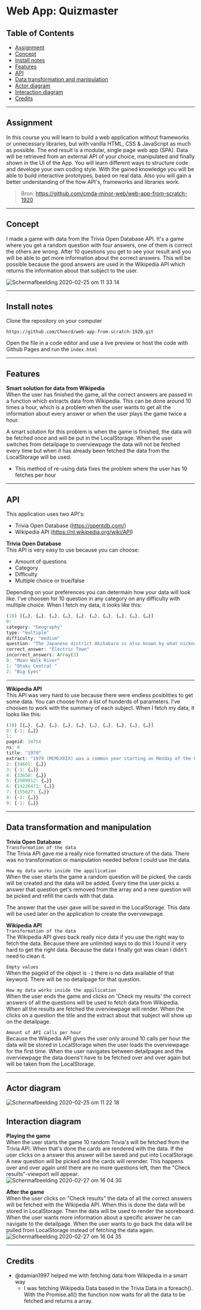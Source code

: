 # Web App: Quizmaster

## Table of Contents
* [Assignment](#Assignment)
* [Concept](#Concept)
* [Install notes](#Install-notes)
* [Features](#Features)
* [API](#API)
* [Data transformation and manipulation](#Data-transformation-and-manipulation)
* [Actor diagram](#Actor-diagram)
* [Interaction diagram](#Interaction-diagram)
* [Credits](#Credits)

<hr>

## Assignment
In this course you will learn to build a web application without frameworks or unnecessary libraries, but with vanilla HTML, CSS & JavaScript as much as possible. The end result is a modular, single page web app (SPA). Data will be retrieved from an external API of your choice, manipulated and finally shown in the UI of the App. You will learn different ways to structure code and develope your own coding style. With the gained knowledge you will be able to build interactive prototypes, based on real data. Also you will gain a better understanding of the how API's, frameworks and libraries work.
> Bron: https://github.com/cmda-minor-web/web-app-from-scratch-1920

<hr>

## Concept
I made a game with data from the Trivia Open Database API. It's a game where you get a random question with four answers, one of them is correct the others are wrong. After 10 questions you get to see your result and you will be able to get more information about the correct answers. This will be possible because the good answers are used in the Wikipedia API which returns the information about that subject to the user.

<img alt="Schermafbeelding 2020-02-25 om 11 33 14" src="https://user-images.githubusercontent.com/45365598/75239231-a3b45d80-57c2-11ea-83fd-10540af18536.png">

<hr>

## Install notes
Clone the repository on your computer 

`https://github.com/Choerd/web-app-from-scratch-1920.git`

Open the file in a code editor and use a live preview or host the code with Github Pages and run the `index.html`

<hr>

## Features
**Smart solution for data from Wikipedia**  
When the user has finished the game, all the correct answers are passed in a function which extracts data from Wikipedia. This can be done around 10 times a hour, which is a problem when the user wants to get all the information about every answer or when the user plays the game twice a hour.

A smart solution for this problem is when the game is finished, the data will be fetched once and will be put in the LocalStorage. When the user switches from detailpage to overviewpage the data will not be fetched every time but when it has already been fetched the data from the LocalStorage will be used.

* This method of re-using data fixes the problem where the user has 10 fetches per hour

<hr>

## API
This application uses two API's:
* Trivia Open Database (https://opentdb.com/)
* Wikipedia API (https://nl.wikipedia.org/wiki/API)  

**Trivia Open Database**  
This API is very easy to use because you can choose:
* Amount of questions
* Category
* Difficulty
* Multiple choice or true/false  

Depending on your preferences you can determain how your data will look like. I've choosen for 10 question in any category on any difficulty with multiple choice. When I fetch my data, it looks like this: 

```javascript
(10) [{…}, {…}, {…}, {…}, {…}, {…}, {…}, {…}, {…}, {…}]
0:
category: "Geography"
type: "multiple"
difficulty: "medium"
question: "The Japanese district Akihabara is also known by what nickname?"
correct_answer: "Electric Town"
incorrect_answers: Array(3)
0: "Moon Walk River"
1: "Otaku Central "
2: "Big Eyes"
```

<hr>

**Wikipedia API**  
This API was very hard to use because there were endless posiblities to get some data. You can choose from a list of hunderds of parameters. I've choosen to work with the summary of each subject. When I fetch my data, it looks like this:

```javascript
(10) [{…}, {…}, {…}, {…}, {…}, {…}, {…}, {…}, {…}, {…}]
0: {-1: {…}}
1:
pageid: 34754
ns: 0
title: "1979"
extract: "1979 (MCMLXXIX) was a common year starting on Monday of the Gregorian calendar, the 1979th year of the Common Era (CE) and Anno Domini (AD) designations, the 979th  year of the 2nd millennium, the 79th  year of the 20th century, and the  10th  and last year of the 1970s decade."
2: {34601: {…}}
3: {-1: {…}}
4: {33658: {…}}
5: {2989912: {…}}
6: {14226471: {…}}
7: {155627: {…}}
8: {-1: {…}}
9: {-1: {…}}
```

<hr>

## Data transformation and manipulation
**Trivia Open Database**    
`Transformation of the data`  
The Trivia API gave me a really nice formatted structure of the data. There was no transformation or manipulation needed before I could use the data. 

`How my data works inside the appilication`  
When the user starts the game a random question will be picked, the cards will be created and the data will be added. Every time the user picks a answer that question get's removed from the array and a new question will be picked and refill the cards with that data.

The answer that the user gave will be saved in the LocalStorage. This data will be used later on the application to create the overviewpage.

**Wikipedia API**  
`Transformation of the data`  
The Wikipedia API gives back really nice data if you use the right way to fetch the data. Because there are unlimited ways to do this I found it very hard to get the right data. Because the data I finally got was clean I didn't need to clean it.

`Empty values`  
When the pageid of the object is `-1` there is no data available of that keyword. There will be no detailpage for that question.

`How my data works inside the appilication`  
When the user ends the game and clicks on 'Check my results' the correct answers of all the questions will be used to fetch data from Wikipedia. When all the results are fetched the overviewpage will render. When the clicks on a question the title and the extract about that subject will show up on the detailpage.

`Amount of API calls per hour`  
Because the Wikpedia API gives the user only around 10 calls per hour the data will be stored in LocalStorage when the user loads the overviewpage for the first time. When the user navigates between detailpages and the overviewpage the data doens't have to be fetched over and over again but will be taken from the LocalStorage.

<hr>

## Actor diagram
<img alt="Schermafbeelding 2020-02-25 om 11 22 18" src="https://user-images.githubusercontent.com/45365598/75238451-4d92ea80-57c1-11ea-992d-224c9ac8adae.png">

## Interaction diagram
**Playing the game**   
When the user starts the game 10 random Trivia's will be fetched from the Trivia API. When that's done the cards are rendered with the data. If the user clicks on a answer this answer will be saved and put into LocalStorage. A new question will be picked and the cards will rerender. This happens over and over again until there are no more questions left, then the "Check results"-viewport will appear.
<img alt="Schermafbeelding 2020-02-27 om 16 04 30" src="https://user-images.githubusercontent.com/45365598/75456500-e6b93100-597a-11ea-8045-feb155c3b4f9.png">

**After the game**  
When the user clicks on "Check results" the data of all the correct answers will be fetched with the Wikipedia API. When this is done the data will be stored in LocalStorage. Then the data will be used to render the scoreboard. When the user wants more information about a specific answer he can navigate to the detailpage. When the user wants to go back the data will be pulled from LocalStorage instead of fetching the data again.
<img alt="Schermafbeelding 2020-02-27 om 16 04 35" src="https://user-images.githubusercontent.com/45365598/75456510-ea4cb800-597a-11ea-92c0-0dada0f05801.png">

<hr>

## Credits
* @damian1997 helped me with fetching data from Wikipedia in a smart way
    * I was fetching Wikipedia Data based in the Trivia Data in a foreach(). With the Promise.all() the function now waits for all the data to be fetched and returns a array.

<!-- A webapp game that uses data from the Trivia API to play the game and uses the Wikipedia API to get more information. -->